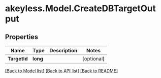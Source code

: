 # akeyless.Model.CreateDBTargetOutput
## Properties

Name | Type | Description | Notes
------------ | ------------- | ------------- | -------------
**TargetId** | **long** |  | [optional] 

[[Back to Model list]](../README.md#documentation-for-models) [[Back to API list]](../README.md#documentation-for-api-endpoints) [[Back to README]](../README.md)

